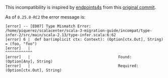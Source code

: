 This incompatibility is inspired by [endpoints4s](https://github.com/endpoints4s/endpoints4s) from this [original commit](https://github.com/endpoints4s/endpoints4s/commit/2b57a0be3978c92eb89c6ab766eb93b5789c171f#diff-5c9041420152c9d38de8ccdac0d03034).

As of `0.25.0-RC2` the error message is:

```
[error] -- [E007] Type Mismatch Error: /home/piquerez/scalacenter/scala-3-migration-guide/incompat/type-infer-2/src/main/scala-2.13/type-infer.scala:6:62 
[error] 6 |  def bar(implicit ctx: Context): (Option[ctx.Out], String) = (foo, "foo")
[error]   |                                                              ^^^^^^^^^^^^
[error]   |                                       Found:    (Option[Any], String)
[error]   |                                       Required: (Option[ctx.Out], String)
```
